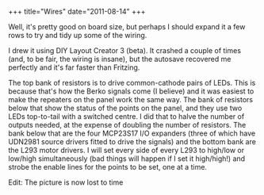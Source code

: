 +++
title="Wires"
date="2011-08-14"
+++

Well, it's pretty good on board size, but perhaps I should expand it a few rows to try and tidy up some of the wiring.

I drew it using DIY Layout Creator 3 (beta). It crashed a couple of times (and, to be fair, the wiring is insane), but the autosave recovered me perfectly and it's far faster than Fritzing.

The top bank of resistors is to drive common-cathode pairs of LEDs. This is because that's how the Berko signals come (I believe) and it was easiest to make the repeaters on the panel work the same way. The bank of resistors below that show the status of the points on the panel, and they use two LEDs top-to-tail with a switched centre. I did that to halve the number of outputs needed, at the expense of doubling the number of resistors. The bank below that are the four MCP23S17 I/O expanders (three of which have UDN2981 source drivers fitted to drive the signals) and the bottom bank are the L293 motor drivers. I will set every side of every L293 to high/low or low/high simultaneously (bad things will happen if I set it high/high!) and strobe the enable lines for the points to be set, one at a time. 

Edit: The picture is now lost to time
